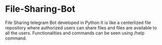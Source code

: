 # File-Sharing-Bot
File Sharing telegram Bot developed in Python
It is like a centerlized file repository where authorized users can share files and files are available to all the users.
Functionalities and commands can be seen using /help command.
